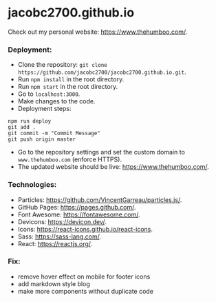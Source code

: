 # jacobc2700.github.io

Check out my personal website: https://www.thehumboo.com/.

### Deployment:

- Clone the repository: `git clone https://github.com/jacobc2700/jacobc2700.github.io.git`.
- Run `npm install` in the root directory.
- Run `npm start` in the root directory.
- Go to `localhost:3000`.
- Make changes to the code.
- Deployment steps:

```
npm run deploy
git add .
git commit -m "Commit Message"
git push origin master
```

- Go to the repository settings and set the custom domain to `www.thehumboo.com` (enforce HTTPS).
- The updated website should be live: https://www.thehumboo.com/.

### Technologies:

- Particles: https://github.com/VincentGarreau/particles.js/.
- GitHub Pages: https://pages.github.com/.
- Font Awesome: https://fontawesome.com/.
- Devicons: https://devicon.dev/.
- Icons: https://react-icons.github.io/react-icons.
- Sass: https://sass-lang.com/.
- React: https://reactjs.org/.

### Fix:

- remove hover effect on mobile for footer icons
- add markdown style blog
- make more components without duplicate code
